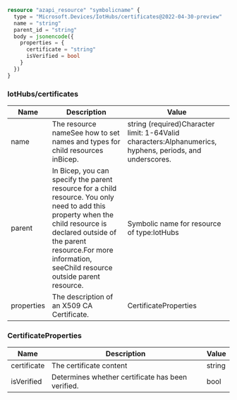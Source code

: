 ```terraform
resource "azapi_resource" "symbolicname" {
  type = "Microsoft.Devices/IotHubs/certificates@2022-04-30-preview"
  name = "string"
  parent_id = "string"
  body = jsonencode({
    properties = {
      certificate = "string"
      isVerified = bool
    }
  })
}

```

### IotHubs/certificates

| Name | Description | Value |
|-|-|-|
| name | The resource nameSee how to set names and types for child resources inBicep. | string (required)Character limit: 1-64Valid characters:Alphanumerics, hyphens, periods, and underscores. |
| parent | In Bicep, you can specify the parent resource for a child resource. You only need to add this property when the child resource is declared outside of the parent resource.For more information, seeChild resource outside parent resource. | Symbolic name for resource of type:IotHubs |
| properties | The description of an X509 CA Certificate. | CertificateProperties |


### CertificateProperties

| Name | Description | Value |
|-|-|-|
| certificate | The certificate content | string |
| isVerified | Determines whether certificate has been verified. | bool |


